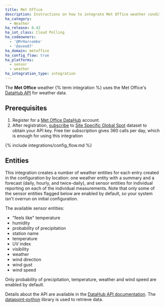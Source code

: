 ```yaml
---
title: Met Office
description: Instructions on how to integrate Met Office weather conditions into Home Assistant.
ha_category:
  - Weather
ha_release: 0.42
ha_iot_class: Cloud Polling
ha_codeowners:
  - '@MrHarcombe'
  - '@avee87'
ha_domain: metoffice
ha_config_flow: true
ha_platforms:
  - sensor
  - weather
ha_integration_type: integration
---
```


The **Met Office** weather {% term integration %} uses the Met Office's [DataHub API](https://www.metoffice.gov.uk/services/data/met-office-weather-datahub) for weather data.

## Prerequisites

1. Register for a [Met Office DataHub](https://datahub.metoffice.gov.uk/) account.
2. After registration, [subscribe](https://datahub.metoffice.gov.uk/profile/subscriptions) to [Site Specific Global Spot](https://datahub.metoffice.gov.uk/pricing/site-specific) dataset to obtain your API key. Free tier subscription gives 360 calls per day, which is enough for using this integration

{% include integrations/config_flow.md %}

## Entities

This integration creates a number of weather entities for each entry created in the configuration by location: one weather entity with a summary and a forecast (daily, hourly, and twice-daily), and sensor entities for individual reporting on each of the individual measurements. Note that only some of the sensor entities flagged below are enabled by default, so your system isn't overrun on initial configuration.

The available sensor entities:

- "feels like" temperature
- humidity
- probability of precipitation
- station name
- temperature
- UV index
- visibility
- weather
- wind direction
- wind gust
- wind speed

Only probability of precipitation, temperature, weather and wind speed are enabled by default.

Details about the API are available in the [DataHub API documentation](https://datahub.metoffice.gov.uk/docs/f/category/site-specific/overview). The [datapoint-python](https://github.com/EJEP/datapoint-python) library is used to retrieve data.
